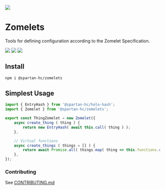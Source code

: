 [![](https://img.shields.io/npm/v/@spartan-hc/zomelets/latest?style=flat-square)](http://npmjs.com/package/@spartan-hc/zomelets)

# Zomelets
Tools for defining configuration according to the Zomelet Specification.

[![](https://img.shields.io/github/issues-raw/spartan-holochain-counsel/zomelets-js?style=flat-square)](https://github.com/spartan-holochain-counsel/zomelets-js/issues)
[![](https://img.shields.io/github/issues-closed-raw/spartan-holochain-counsel/zomelets-js?style=flat-square)](https://github.com/spartan-holochain-counsel/zomelets-js/issues?q=is%3Aissue+is%3Aclosed)
[![](https://img.shields.io/github/issues-pr-raw/spartan-holochain-counsel/zomelets-js?style=flat-square)](https://github.com/spartan-holochain-counsel/zomelets-js/pulls)


## Install

```bash
npm i @spartan-hc/zomelets
```

## Simplest Usage

```js
import { EntryHash } from '@spartan-hc/holo-hash';
import { Zomelet } from '@spartan-hc/zomelets';

export const ThingZomelet = new Zomelet({
    async create_thing ( thing ) {
        return new EntryHash( await this.call( thing ) );
    },

    // Virtual functions
    async create_things ( things = [] ) {
        return await Promise.all( things.map( thing => this.functions.create_thing(thing) ) );
    },
});
```


### Contributing

See [CONTRIBUTING.md](./CONTRIBUTING.md)
